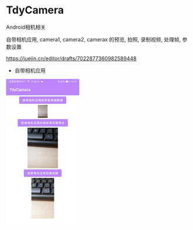 # TdyCamera
Android相机相关

自带相机应用, camera1, camera2, camerax 的预览, 拍照, 录制视频, 处理帧, 参数设置

https://juejin.cn/editor/drafts/7022877360982589448

* 自带相机应用
<img src="screenshots/img_phone_camera.jpg" height="400" alt="Screenshot"/>


